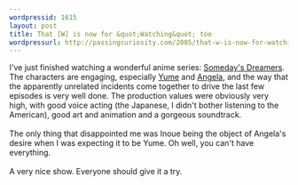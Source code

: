 ```yaml
--- 
wordpressid: 1615
layout: post
title: That [W] is now for &quot;Watching&quot; too
wordpressurl: http://passingcuriosity.com/2005/that-w-is-now-for-watching-too/
---
```

I've just finished watching a wonderful anime series: <a href="http://www.somedaysdreamers.com/">Someday's Dreamers</a>. The characters are engaging, especially <a href="http://www.somedaysdreamers.com/yume.htm">Yume</a> and <a href="http://www.somedaysdreamers.com/angela.htm">Angela</a>, and the way that the apparently unrelated incidents come together to drive the last few episodes is very well done. The production values were obviously very high, with good voice acting (the Japanese, I didn't bother listening to the American), good art and animation and a gorgeous soundtrack.<br /><br />The only thing that disappointed me was Inoue being the object of Angela's desire when I was expecting it to be Yume. Oh well, you can't have everything.<br /><br />A very nice show. Everyone should give it a try.
